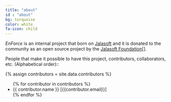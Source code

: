 ```yaml
---
title: "about"
id : "about"
bg: turquoise
color: white
fa-icon: child
---
```

*EnForce* is an internal project that born on <a href="http://www.jalasoft.com" target="_blank">Jalasoft</a> and it is donated to the community as an open source project by the <a href="http://fundacion-jala.org" target="_blank">Jalasoft Foundation</a>[]. 

People that make it possible to have this project, contributors, collaborators, etc. (Alphabetical order)::

{% assign contributors = site.data.contributors %}
<ul>
{% for contributor in contributors %}
    <li>{{ contributor.name }} [{{contributor.email}}]</li>
{% endfor %}
</ul>